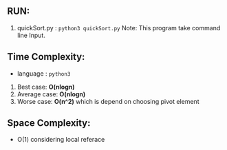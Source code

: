 ## RUN:
1. quickSort.py  : `python3 quickSort.py`
Note: This program take command line Input.


## Time Complexity:
- language : `python3`
1. Best case: **O(nlogn)**
2. Average case: **O(nlogn)**
3. Worse case: **O(n^2)** which is depend on choosing pivot element

## Space Complexity:
- O(1) considering local referace